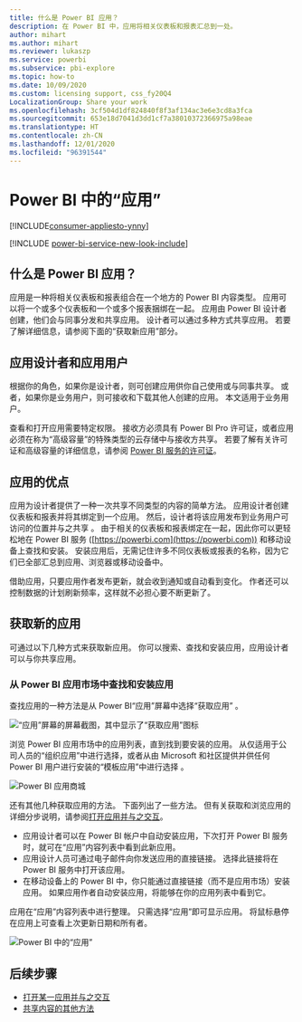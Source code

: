 ```yaml
---
title: 什么是 Power BI 应用？
description: 在 Power BI 中，应用将相关仪表板和报表汇总到一处。
author: mihart
ms.author: mihart
ms.reviewer: lukaszp
ms.service: powerbi
ms.subservice: pbi-explore
ms.topic: how-to
ms.date: 10/09/2020
ms.custom: licensing support, css_fy20Q4
LocalizationGroup: Share your work
ms.openlocfilehash: 3cf504d1df824840f8f3af134ac3e6e3cd8a3fca
ms.sourcegitcommit: 653e18d7041d3dd1cf7a38010372366975a98eae
ms.translationtype: HT
ms.contentlocale: zh-CN
ms.lasthandoff: 12/01/2020
ms.locfileid: "96391544"
---
```

# <a name="apps-in-power-bi"></a>Power BI 中的“应用”

[!INCLUDE[consumer-appliesto-ynny](../includes/consumer-appliesto-ynny.md)]

[!INCLUDE [power-bi-service-new-look-include](../includes/power-bi-service-new-look-include.md)]

## <a name="what-is-a-power-bi-app"></a>什么是 Power BI 应用？
应用是一种将相关仪表板和报表组合在一个地方的 Power BI 内容类型。 应用可以将一个或多个仪表板和一个或多个报表捆绑在一起。 应用由 Power BI 设计者创建，他们会与同事分发和共享应用。 设计者可以通过多种方式共享应用。 若要了解详细信息，请参阅下面的“获取新应用”部分。 


## <a name="app-designers-and-app-users"></a>应用设计者和应用用户 
根据你的角色，如果你是设计者，则可创建应用供你自己使用或与同事共享。 或者，如果你是业务用户，则可接收和下载其他人创建的应用。 本文适用于业务用户。

查看和打开应用需要特定权限。 接收方必须具有 Power BI Pro 许可证，或者应用必须在称为“高级容量”的特殊类型的云存储中与接收方共享。 若要了解有关许可证和高级容量的详细信息，请参阅 [Power BI 服务的许可证](end-user-license.md)。

## <a name="advantages-of-apps"></a>应用的优点
应用为设计者提供了一种一次共享不同类型的内容的简单方法。 应用设计者创建仪表板和报表并将其绑定到一个应用。 然后，设计者将该应用发布到业务用户可访问的位置并与之共享 。 由于相关的仪表板和报表绑定在一起，因此你可以更轻松地在 Power BI 服务 ([https://powerbi.com](https://powerbi.com)) 和移动设备上查找和安装。 安装应用后，无需记住许多不同仪表板或报表的名称，因为它们已全部汇总到应用、浏览器或移动设备中。

借助应用，只要应用作者发布更新，就会收到通知或自动看到变化。 作者还可以控制数据的计划刷新频率，这样就不必担心要不断更新了。 

<!-- add conceptual art -->
## <a name="get-a-new-app"></a>获取新的应用
可通过以下几种方式来获取新应用。 你可以搜索、查找和安装应用，应用设计者可以与你共享应用。 

### <a name="find-and-install-apps-from-the-power-bi-apps-marketplace"></a>从 Power BI 应用市场中查找和安装应用
查找应用的一种方法是从 Power BI“应用”屏幕中选择“获取应用” 。 

![“应用”屏幕的屏幕截图，其中显示了“获取应用”图标](./media/end-user-apps/power-bi-get-apps-button.png)

浏览 Power BI 应用市场中的应用列表，直到找到要安装的应用。 从仅适用于公司人员的“组织应用”中进行选择，或者从由 Microsoft 和社区提供并供任何 Power BI 用户进行安装的“模板应用”中进行选择 。 

![Power BI 应用商城](./media/end-user-apps/power-bi-app-marketplace.png)

还有其他几种获取应用的方法。 下面列出了一些方法。 但有关获取和浏览应用的详细分步说明，请参阅[打开应用并与之交互](end-user-app-view.md)。

* 应用设计者可以在 Power BI 帐户中自动安装应用，下次打开 Power BI 服务时，就可在“应用”内容列表中看到此新应用。 
* 应用设计人员可通过电子邮件向你发送应用的直接链接。 选择此链接将在 Power BI 服务中打开该应用。
* 在移动设备上的 Power BI 中，你只能通过直接链接（而不是应用市场）安装应用。 如果应用作者自动安装应用，将能够在你的应用列表中看到它。 


应用在“应用”内容列表中进行整理。 只需选择“应用”即可显示应用。 将鼠标悬停在应用上可查看上次更新日期和所有者。 

![Power BI 中的“应用”](./media/end-user-apps/power-bi-apps.png)


## <a name="next-steps"></a>后续步骤
* [打开某一应用并与之交互](end-user-app-view.md)
* [共享内容的其他方法](end-user-shared-with-me.md)

